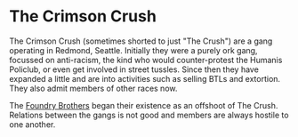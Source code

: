 # The Crimson Crush

The Crimson Crush (sometimes shorted to just "The Crush") are a gang operating in Redmond, Seattle.
Initially they were a purely ork gang, focussed on anti-racism, the kind who would counter-protest the Humanis Policlub, or even get involved in street tussles.
Since then they have expanded a little and are into activities such as selling BTLs and extortion.
They also admit members of other races now.

The [Foundry Brothers] began their existence as an offshoot of The Crush.
Relations between the gangs is not good and members are always hostile to one another.

[Foundry Brothers]: TheFoundryBrothers.md